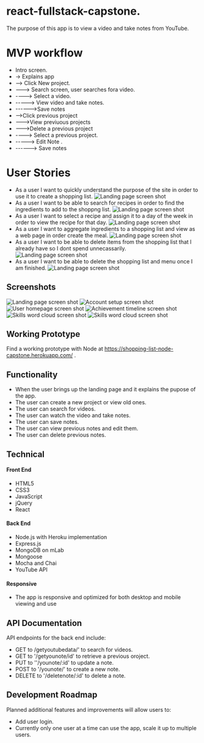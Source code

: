# react-fullstack-capstone.
The purpose of this app is to view a video and take notes from YouTube.

# MVP workflow
* Intro screen.
* -> Explains app
* --> Click New project.
* ---> Search screen, user searches fora video.
* ----> Select a video.
* -----> View video and take notes.
* ------>Save notes
* -->Click previous project
* --->View previuous projects
* --->Delete a previous project
* ----> Select a previous project.
* -----> Edit Note .
* ------> Save notes


# User Stories
* As a user I want to quickly understand the purpose of the site in order to use it to create a shopping list.
![Landing page screen shot](https://github.com/terrylthompsonintx/shopping-list-full-stack-capstone/blob/master/github-images/1.png)
* As a user I want to be able to search for recipes in order to find the ingredients to add to the shoppng list.
![Landing page screen shot](https://github.com/terrylthompsonintx/shopping-list-full-stack-capstone/blob/master/github-images/2.png)
* As a user I want to select a recipe and assign it to a day of the week in order to view the recipe for that day.
![Landing page screen shot](https://github.com/terrylthompsonintx/shopping-list-full-stack-capstone/blob/master/github-images/3.png)
* As a user I want to aggregate ingredients to a shopping list and view as a web page in order create the meal.
![Landing page screen shot](https://github.com/terrylthompsonintx/shopping-list-full-stack-capstone/blob/master/github-images/4.png)
* As a user I want to be able to delete items from the shopping list that I already have so I dont spend unnecassarily.
![Landing page screen shot](https://github.com/terrylthompsonintx/shopping-list-full-stack-capstone/blob/master/github-images/5.png)
* As a user I want to be able to delete the shopping list and menu once I am finished.
![Landing page screen shot](https://github.com/terrylthompsonintx/shopping-list-full-stack-capstone/blob/master/github-images/6.png)

## Screenshots
![Landing page screen shot](https://github.com/terrylthompsonintx/shopping-list-full-stack-capstone/blob/master/github-images/cap1.png)
![Account setup screen shot](https://github.com/terrylthompsonintx/shopping-list-full-stack-capstone/blob/master/github-images/cap2.png)
![User homepage screen shot](https://github.com/terrylthompsonintx/shopping-list-full-stack-capstone/blob/master/github-images/cap3.png)
![Achievement timeline screen shot](https://github.com/terrylthompsonintx/shopping-list-full-stack-capstone/blob/master/github-images/cap4.png)
![Skills word cloud screen shot](https://github.com/terrylthompsonintx/shopping-list-full-stack-capstone/blob/master/github-images/cap5.png)
![Skills word cloud screen shot](https://github.com/terrylthompsonintx/shopping-list-full-stack-capstone/blob/master/github-images/cap6.png)
## Working Prototype
Find a working prototype with Node at https://shopping-list-node-capstone.herokuapp.com/ .

## Functionality
* When the user brings up the landing page and it explains the pupose of the app.
* The user can create a new project or view old ones.
* The user can search for videos.
* The user can watch the video and take notes.
* The user can save notes.
* The user can view previous notes and edit them.
* The user can delete previous notes.


## Technical

#### Front End
* HTML5
* CSS3
* JavaScript
* jQuery
* React

#### Back End
* Node.js with Heroku implementation
* Express.js
* MongoDB on mLab
* Mongoose
* Mocha and Chai
* YouTube API

#### Responsive

* The app is responsive and optimized for both desktop and mobile viewing and use


## API Documentation
API endpoints for the back end include:
* GET to /getyoutubedata/' to search for videos.
* GET to '/getyounote/id' to retrieve a previous oroject.
* PUT to ''/younote/:id' to update a note.
* POST to '/younote/' to create a new note.
* DELETE to '/deletenote/:id' to delete a note.

## Development Roadmap
Planned additional features and improvements will allow users to:
* Add user login.
* Currently only one user at a time can use the app, scale it up to multiple users.

